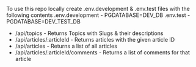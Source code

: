 To use this repo locally create .env.development & .env.test files with the following contents
.env.development - PGDATABASE=DEV_DB
.env.test  - PGDATABASE=DEV_TEST_DB

- /api/topics - Returns Topics with Slugs & their descriptions 
- /api/articles/:articleId - Returns articles with the given article ID
- /api/articles - Returns a list of all articles
- /api/articles/:articleId/comments - Returns a list of comments for that article